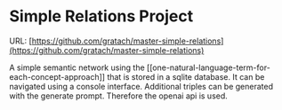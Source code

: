 # Simple Relations Project

URL: [https://github.com/gratach/master-simple-relations](https://github.com/gratach/master-simple-relations)

A simple semantic network using the [[one-natural-language-term-for-each-concept-approach]] that is stored in a sqlite database. It can be navigated using a console interface. Additional triples can be generated with the generate prompt. Therefore the openai api is used.
